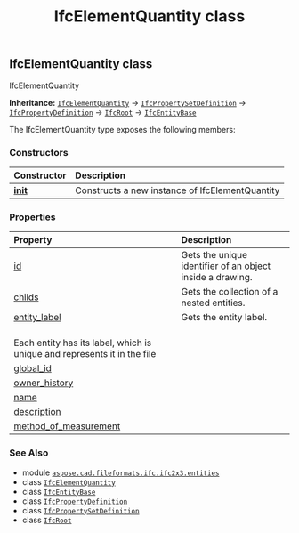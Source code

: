 ﻿---
title: IfcElementQuantity class
second_title: Aspose.CAD for Python via .NET API References
description: 
type: docs
weight: 2000
url: /python-net/aspose.cad.fileformats.ifc.ifc2x3.entities/ifcelementquantity/
is_root: false
---

## IfcElementQuantity class

IfcElementQuantity



**Inheritance:** [`IfcElementQuantity`](/cad/python-net/aspose.cad.fileformats.ifc.ifc2x3.entities/ifcelementquantity) → 
[`IfcPropertySetDefinition`](/cad/python-net/aspose.cad.fileformats.ifc.ifc2x3.entities/ifcpropertysetdefinition) → 
[`IfcPropertyDefinition`](/cad/python-net/aspose.cad.fileformats.ifc.ifc2x3.entities/ifcpropertydefinition) → 
[`IfcRoot`](/cad/python-net/aspose.cad.fileformats.ifc.ifc2x3.entities/ifcroot) → 
[`IfcEntityBase`](/cad/python-net/aspose.cad.fileformats.ifc/ifcentitybase)



The IfcElementQuantity type exposes the following members:

### Constructors
| Constructor | Description |
| :- | :- |
| [__init__](/cad/python-net/aspose.cad.fileformats.ifc.ifc2x3.entities/ifcelementquantity/__init__/#) | Constructs a new instance of IfcElementQuantity |


### Properties
| Property | Description |
| :- | :- |
| [id](/cad/python-net/aspose.cad.fileformats.ifc.ifc2x3.entities/ifcelementquantity/id) | Gets the unique identifier of an object inside a drawing. |
| [childs](/cad/python-net/aspose.cad.fileformats.ifc.ifc2x3.entities/ifcelementquantity/childs) | Gets the collection of a nested entities. |
| [entity_label](/cad/python-net/aspose.cad.fileformats.ifc.ifc2x3.entities/ifcelementquantity/entity_label) | Gets the entity label.<br/>Each entity has its label, which is unique and represents it in the file |
| [global_id](/cad/python-net/aspose.cad.fileformats.ifc.ifc2x3.entities/ifcelementquantity/global_id) |  |
| [owner_history](/cad/python-net/aspose.cad.fileformats.ifc.ifc2x3.entities/ifcelementquantity/owner_history) |  |
| [name](/cad/python-net/aspose.cad.fileformats.ifc.ifc2x3.entities/ifcelementquantity/name) |  |
| [description](/cad/python-net/aspose.cad.fileformats.ifc.ifc2x3.entities/ifcelementquantity/description) |  |
| [method_of_measurement](/cad/python-net/aspose.cad.fileformats.ifc.ifc2x3.entities/ifcelementquantity/method_of_measurement) |  |



### See Also
* module [`aspose.cad.fileformats.ifc.ifc2x3.entities`](..)
* class [`IfcElementQuantity`](/cad/python-net/aspose.cad.fileformats.ifc.ifc2x3.entities/ifcelementquantity)
* class [`IfcEntityBase`](/cad/python-net/aspose.cad.fileformats.ifc/ifcentitybase)
* class [`IfcPropertyDefinition`](/cad/python-net/aspose.cad.fileformats.ifc.ifc2x3.entities/ifcpropertydefinition)
* class [`IfcPropertySetDefinition`](/cad/python-net/aspose.cad.fileformats.ifc.ifc2x3.entities/ifcpropertysetdefinition)
* class [`IfcRoot`](/cad/python-net/aspose.cad.fileformats.ifc.ifc2x3.entities/ifcroot)
